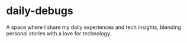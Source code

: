 # daily-debugs
A space where I share my daily experiences and tech insights, blending personal stories with a love for technology.
